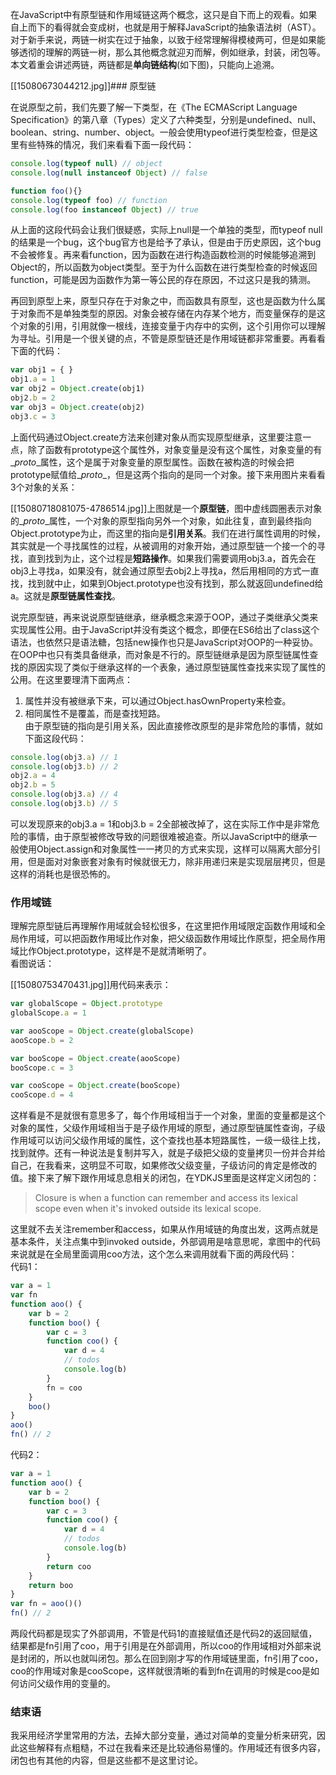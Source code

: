 在JavaScript中有原型链和作用域链这两个概念，这只是自下而上的观看。如果自上而下的看得就会变成树，也就是用于解释JavaScript的抽象语法树（AST）。对于新手来说，两链一树实在过于抽象，以致于经常理解得模棱两可，但是如果能够透彻的理解的两链一树，那么其他概念就迎刃而解，例如继承，封装，闭包等。本文着重会讲述两链，两链都是**单向链结构**(如下图)，只能向上追溯。

[[15080673044212.jpg]]### 原型链

在说原型之前，我们先要了解一下类型，在《The ECMAScript Language Specification》的第八章（Types）定义了六种类型，分别是undefined、null、boolean、string、number、object。一般会使用typeof进行类型检查，但是这里有些特殊的情况，我们来看看下面一段代码：

```javascript
console.log(typeof null) // object
console.log(null instanceof Object) // false

function foo(){}
console.log(typeof foo) // function
console.log(foo instanceof Object) // true
```

从上面的这段代码会让我们很疑惑，实际上null是一个单独的类型，而typeof null的结果是一个bug，这个bug官方也是给予了承认，但是由于历史原因，这个bug不会被修复。再来看function，因为函数在进行构造函数检测的时候能够追溯到Object的，所以函数为object类型。至于为什么函数在进行类型检查的时候返回function，可能是因为函数作为第一等公民的存在原因，不过这只是我的猜测。

再回到原型上来，原型只存在于对象之中，而函数具有原型，这也是函数为什么属于对象而不是单独类型的原因。对象会被存储在内存某个地方，而变量保存的是这个对象的引用，引用就像一根线，连接变量于内存中的实例，这个引用你可以理解为寻址。引用是一个很关键的点，不管是原型链还是作用域链都非常重要。再看看下面的代码：

```javascript
var obj1 = { }
obj1.a = 1
var obj2 = Object.create(obj1)
obj2.b = 2
var obj3 = Object.create(obj2)
obj3.c = 3
```

上面代码通过Object.create方法来创建对象从而实现原型继承，这里要注意一点，除了函数有prototype这个属性外，对象变量是没有这个属性，对象变量的有\__proto_\_属性，这个是属于对象变量的原型属性。函数在被构造的时候会把prototype赋值给\__proto_\_，但是这两个指向的是同一个对象。接下来用图片来看看3个对象的关系：

[[15080718081075-4786514.jpg]]上图就是一个**原型链**，图中虚线圆圈表示对象的\__proto_\_属性，一个对象的原型指向另外一个对象，如此往复，直到最终指向Object.prototype为止，而这里的指向是**引用关系**。我们在进行属性调用的时候，其实就是一个寻找属性的过程，从被调用的对象开始，通过原型链一个接一个的寻找，直到找到为止，这个过程是**短路操作**。如果我们需要调用obj3.a，首先会在obj3上寻找a，如果没有，就会通过原型去obj2上寻找a，然后用相同的方式一直找，找到就中止，如果到Object.prototype也没有找到，那么就返回undefined给a。这就是**原型链属性查找**。

说完原型链，再来说说原型链继承，继承概念来源于OOP，通过子类继承父类来实现属性公用。由于JavaScript并没有类这个概念，即便在ES6给出了class这个语法，也依然只是语法糖，包括new操作也只是JavaScript对OOP的一种妥协。在OOP中也只有类具备继承，而对象是不行的。原型链继承是因为原型链属性查找的原因实现了类似于继承这样的一个表象，通过原型链属性查找来实现了属性的公用。在这里要理清下面两点：

1. 属性并没有被继承下来，可以通过Object.hasOwnProperty来检查。
2. 相同属性不是覆盖，而是查找短路。\
   由于原型链的指向是引用关系，因此直接修改原型的是非常危险的事情，就如下面这段代码：

```javascript
console.log(obj3.a) // 1
console.log(obj3.b) // 2
obj2.a = 4
obj2.b = 5
console.log(obj3.a) // 4
console.log(obj3.b) // 5
```

可以发现原来的obj3.a = 1和obj3.b = 2全部被改掉了，这在实际工作中是非常危险的事情，由于原型被修改导致的问题很难被追查。所以JavaScript中的继承一般使用Object.assign和对象属性一一拷贝的方式来实现，这样可以隔离大部分引用，但是面对对象嵌套对象有时候就很无力，除非用递归来是实现层层拷贝，但是这样的消耗也是很恐怖的。

### 作用域链

理解完原型链后再理解作用域就会轻松很多，在这里把作用域限定函数作用域和全局作用域，可以把函数作用域比作对象，把父级函数作用域比作原型，把全局作用域比作Object.prototype，这样是不是就清晰明了。\
看图说话：

[[15080753470431.jpg]]用代码来表示：

```javascript
var globalScope = Object.prototype
globalScope.a = 1

var aooScope = Object.create(globalScope)
aooScope.b = 2

var booScope = Object.create(aooScope)
booScope.c = 3

var cooScope = Object.create(booScope)
cooScope.d = 4
```

这样看是不是就很有意思多了，每个作用域相当于一个对象，里面的变量都是这个对象的属性，父级作用域相当于是子级作用域的原型，通过原型链属性查询，子级作用域可以访问父级作用域的属性，这个查找也基本短路属性，一级一级往上找，找到就停。还有一种说法是复制并写入，就是子级把父级的变量拷贝一份并合并给自己，在我看来，这明显不可取，如果修改父级变量，子级访问的肯定是修改的值。接下来了解下跟作用域息息相关的闭包，在YDKJS里面是这样定义闭包的：

> Closure is when a function can remember and access its lexical scope even when it's invoked outside its lexical scope.

这里就不去关注remember和access，如果从作用域链的角度出发，这两点就是基本条件，关注点集中到invoked outside，外部调用是啥意思呢，拿图中的代码来说就是在全局里面调用coo方法，这个怎么来调用就看下面的两段代码：\
代码1：

```javascript
var a = 1
var fn
function aoo() {
    var b = 2
    function boo() {
        var c = 3
        function coo() {
            var d = 4
            // todos
            console.log(b)
        }
        fn = coo
    }
    boo()
}
aoo()
fn() // 2
```

代码2：

```javascript
var a = 1
function aoo() {
    var b = 2
    function boo() {
        var c = 3
        function coo() {
            var d = 4
            // todos
            console.log(b)
        }
        return coo
    }
    return boo
}
var fn = aoo()()
fn() // 2
```

两段代码都是现实了外部调用，不管是代码1的直接赋值还是代码2的返回赋值，结果都是fn引用了coo，用于引用是在外部调用，所以coo的作用域相对外部来说是封闭的，所以也就叫闭包。那么在回到刚才写的作用域链里面，fn引用了coo，coo的作用域对象是cooScope，这样就很清晰的看到fn在调用的时候是coo是如何访问父级作用的变量的。

### 结束语

我采用经济学里常用的方法，去掉大部分变量，通过对简单的变量分析来研究，因此这些解释有点粗糙，不过在我看来还是比较通俗易懂的。作用域还有很多内容，闭包也有其他的内容，但是这些都不是这里讨论。    

    

    